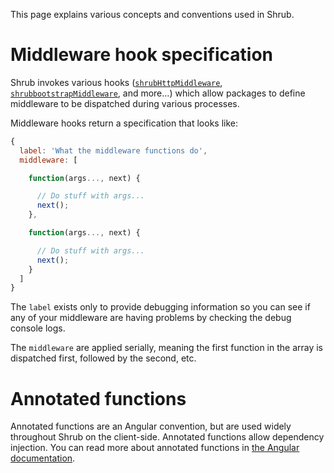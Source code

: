 This page explains various concepts and conventions used in Shrub.

# Middleware hook specification

Shrub invokes various hooks
([`shrubHttpMiddleware`](hooks#shrubhttpmiddleware),
[`shrubbootstrapMiddleware`](hooks#shrubbootstrapmiddleware), and more...)
which allow packages to define middleware to be dispatched during various
processes.

Middleware hooks return a specification that looks like:

```javascript
{
  label: 'What the middleware functions do',
  middleware: [

    function(args..., next) {

      // Do stuff with args...
      next();
    },

    function(args..., next) {

      // Do stuff with args...
      next();
    }
  ]
}
```

The `label` exists only to provide debugging information so you can see if any
of your middleware are having problems by checking the debug console logs.

The `middleware` are applied serially, meaning the first function in the array
is dispatched first, followed by the second, etc.

# Annotated functions

Annotated functions are an Angular convention, but are used widely throughout
Shrub on the client-side. Annotated functions allow dependency injection. You
can read more about annotated functions in
[the Angular documentation](http://docs.angularjs.org/guide/di#dependency-annotation).
